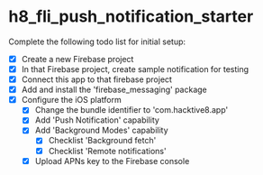 # h8_fli_push_notification_starter

Complete the following todo list for initial setup:

- [x] Create a new Firebase project
- [x] In that Firebase project, create sample notification for testing
- [x] Connect this app to that firebase project
- [x] Add and install the 'firebase_messaging' package
- [x] Configure the iOS platform
  - [x] Change the bundle identifier to 'com.hacktive8.app'
  - [x] Add 'Push Notification' capability
  - [x] Add 'Background Modes' capability
    - [x] Checklist 'Background fetch'
    - [x] Checklist 'Remote notifications'
  - [x] Upload APNs key to the Firebase console
